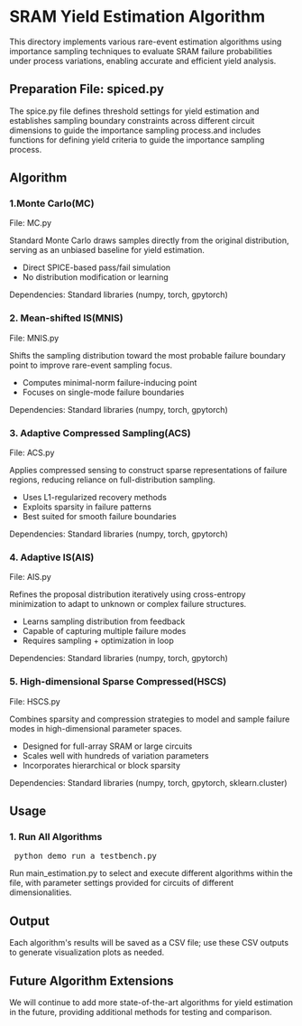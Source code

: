 SRAM Yield Estimation Algorithm
=====
This directory implements various rare-event estimation algorithms using importance sampling techniques to evaluate SRAM failure probabilities under process variations, enabling accurate and efficient yield analysis.

Preparation File: spiced.py 
-------
The spice.py file defines threshold settings for yield estimation and establishes sampling boundary constraints across different circuit dimensions to guide the importance sampling process.and includes functions for defining yield criteria to guide the importance sampling process.

Algorithm
--------
### 1.Monte Carlo(MC)
File: MC.py 

Standard Monte Carlo draws samples directly from the original distribution, serving as an unbiased baseline for yield estimation.
- Direct SPICE-based pass/fail simulation
- No distribution modification or learning

Dependencies: Standard libraries (numpy, torch, gpytorch)
### 2. Mean-shifted IS(MNIS)
File: MNIS.py 

Shifts the sampling distribution toward the most probable failure boundary point to improve rare-event sampling focus.
- Computes minimal-norm failure-inducing point
- Focuses on single-mode failure boundaries
  
Dependencies: Standard libraries (numpy, torch, gpytorch)
### 3. Adaptive Compressed Sampling(ACS)
File: ACS.py 

Applies compressed sensing to construct sparse representations of failure regions, reducing reliance on full-distribution sampling.
- Uses L1-regularized recovery methods
- Exploits sparsity in failure patterns
- Best suited for smooth failure boundaries
  
Dependencies: Standard libraries (numpy, torch, gpytorch)
### 4. Adaptive IS(AIS)
File: AIS.py 

Refines the proposal distribution iteratively using cross-entropy minimization to adapt to unknown or complex failure structures.
- Learns sampling distribution from feedback
- Capable of capturing multiple failure modes
- Requires sampling + optimization in loop
  
Dependencies: Standard libraries (numpy, torch, gpytorch)
### 5. High-dimensional Sparse Compressed(HSCS)
File: HSCS.py 

Combines sparsity and compression strategies to model and sample failure modes in high-dimensional parameter spaces.
- Designed for full-array SRAM or large circuits
- Scales well with hundreds of variation parameters
- Incorporates hierarchical or block sparsity
  
Dependencies: Standard libraries (numpy, torch, gpytorch, sklearn.cluster)

Usage
---
### 1. Run All Algorithms
<pre> python demo_run_a_testbench.py </pre>
Run main_estimation.py to select and execute different algorithms within the file, with parameter settings provided for circuits of different dimensionalities.

Output
-----
Each algorithm's results will be saved as a CSV file; use these CSV outputs to generate visualization plots as needed.

Future Algorithm Extensions
-----
We will continue to add more state-of-the-art algorithms for yield estimation in the future, providing additional methods for testing and comparison.
